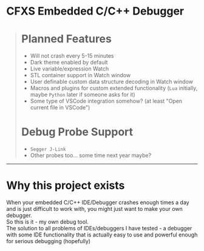 # CFXS Embedded C/C++ Debugger

> # Planned Features
> - Will not crash every 5-15 minutes
> - Dark theme enabled by default
> - Live variable/expression Watch
> - STL container support in Watch window
> - User definable custom data structure decoding in Watch window
> - Macros and plugins for custom extended functionality (`Lua` initially, maybe `Python` later if someone asks for it)
> - Some type of VSCode integration somehow? (at least "Open current file in VSCode")
> 
> # Debug Probe Support
> - `Segger J-Link`
> - Other probes too... some time next year maybe?

---

# Why this project exists
When your embedded C/C++ IDE/Debugger crashes enough times a day and is just difficult to work with, you might just want to make your own debugger.  
So this is it - my own debug tool.  
The solution to all problems of IDEs/debuggers I have tested - a debugger with some IDE functionality that is actually easy to use and powerful enough for serious debugging (hopefully)
